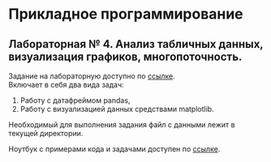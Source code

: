 # Прикладное программирование

## Лабораторная № 4. Анализ табличных данных, визуализация графиков, многопоточность.

Задание на лабораторную доступно по [ссылке](https://docs.google.com/document/d/1jaQGDalQqbXwKFWiCspS5yLl-0sVFdsdwGWSYMUds3M/edit).  
Включает в себя два вида задач:
1. Работу с датафреймом pandas,
2. Работу с визуализацией данных средствами matplotlib.

Необходимый для выполнения задания файл с данными лежит в текущей директории.

Ноутбук с примерами кода и задачами доступен по [ссылке](https://colab.research.google.com/drive/1Nve6_NRzxPpHQk0FuFbYQUi9-Ow8kFTA?usp=sharing#scrollTo=FnIxR3S6TJMc).
